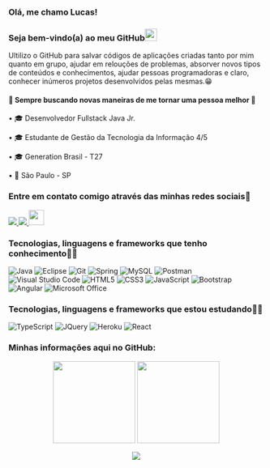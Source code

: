 
<!--
**LucasLM1/LucasLM1** is a ✨ _special_ ✨ repository because its `README.md` (this file) appears on your GitHub profile.

Here are some ideas to get you started:

- 🔭 I’m currently working on ...
- 🌱 I’m currently learning ...
- 👯 I’m looking to collaborate on ...
- 🤔 I’m looking for help with ...
- 💬 Ask me about ...
- 📫 How to reach me: ...
- 😄 Pronouns: ...
- ⚡ Fun fact: ...
-->

### Olá, me chamo Lucas!
### Seja bem-vindo(a) ao meu GitHub<img src="https://github.com/TheDudeThatCode/TheDudeThatCode/blob/master/Assets/Earth.gif" width="24px">

<!--Estou utilizando o GitHub com o intuito de salvar os códigos dos meus programas de maneira segura e também que possam estar ajudando novas pessoas no mundo da programação😁-->
Ultilizo o GitHub para salvar códigos de aplicações criadas tanto por mim quanto em grupo, ajudar em relouções de problemas, absorver novos tipos de conteúdos e conhecimentos, ajudar pessoas programadoras e claro, conhecer inúmeros projetos desenvolvidos pelas mesmas.😁


#### 🔰 Sempre buscando novas maneiras de me tornar uma pessoa melhor 🔰
• 🎓 Desenvolvedor Fullstack Java Jr. 

• 🎓 Estudante de Gestão da Tecnologia da Informação 4/5

• 🎓 Generation Brasil - T27

• 📍 São Paulo - SP

### Entre em contato comigo através das minhas redes sociais📲
<div>
<a href="https://www.instagram.com/lucxs.lm_" alt="Instagram" target="_blank">
  <img src="https://img.shields.io/badge/-Instagram-DF0174?style=for-the-badge&labelColor=DF0174&logo=instagram&logoColor=white&link=https://www.instagram.com/lucxs.lm_">
</a>

<a href="https://www.linkedin.com/in/lucas-souza-607776215/" alt= "LinkedIN" target= "_blank">
 <img src="https://img.shields.io/badge/-LinkedIn-0077B5?style=for-the-badge&logo=linkedin&logoColor=white&link=https://www.linkedin.com/in/lucas-souza-607776215/">
</a>   <img src="https://cultofthepartyparrot.com/parrots/hd/laptop_parrot.gif" width="30" height="30"/>
</div>
  
<!--
<details>
  <summary> Minhas conquistas </summary>
   <img src="https://github-profile-trophy.vercel.app/?username=ryo-ma&theme=nord"/>     Negócio dos trofeus

</details>
-->

### Tecnologias, linguagens e frameworks que tenho conhecimento👩‍💻
<div>

  <img alt="Java" src="https://img.shields.io/badge/java-%23ED8B00.svg?style=for-the-badge&logo=java&logoColor=white"/>
  <img alt="Eclipse" src="https://img.shields.io/badge/Eclipse-FE7A16.svg?style=for-the-badge&logo=Eclipse&logoColor=white"/>
   <img alt="Git" src="https://img.shields.io/badge/git-%23F05033.svg?style=for-the-badge&logo=git&logoColor=white"/>
  <img alt="Spring" src="https://img.shields.io/badge/spring-%236DB33F.svg?style=for-the-badge&logo=spring&logoColor=white"/>
  <img alt="MySQL" src="https://img.shields.io/badge/MySQL-00000F?style=for-the-badge&logo=mysql&logoColor=white"/>
  <img alt="Postman" src="https://img.shields.io/badge/Postman-FF6C37?style=for-the-badge&logo=postman&logoColor=red"/> 
  <img alt="Visual Studio Code" src="https://img.shields.io/badge/VisualStudioCode-0078d7.svg?style=for-the-badge&logo=visual-studio-code&logoColor=white"/>
  <img alt="HTML5" src="https://img.shields.io/badge/HTML5-E34F26?style=for-the-badge&logo=html5&logoColor=white"/>
  <img alt="CSS3" src="https://img.shields.io/badge/CSS3-1572B6?style=for-the-badge&logo=css3&logoColor=white"/>
  <img alt="JavaScript" src="https://img.shields.io/badge/JavaScript-F7DF1E?style=for-the-badge&logo=javascript&logoColor=black"/>
  <img alt ="Bootstrap" src ="https://img.shields.io/badge/Bootstrap-563D7C?style=for-the-badge&logo=bootstrap&logoColor=white"/>
  <img alt="Angular" src="https://img.shields.io/badge/angular-%23DD0031.svg?style=for-the-badge&logo=angular&logoColor=white"/> 
  <img alt="Microsoft Office" src="https://img.shields.io/badge/Microsoft_Office-D83B01?style=for-the-badge&logo=microsoft-office&logoColor=white" />
   
</div>
 
 ### Tecnologias, linguagens e frameworks que estou estudando👩‍💻
 <div>
  <img alt="TypeScript" src="https://img.shields.io/badge/typescript-%23007ACC.svg?style=for-the-badge&logo=typescript&logoColor=white"/>
  <img alt ="JQuery" src ="https://img.shields.io/badge/jQuery-0769AD?style=for-the-badge&logo=jquery&logoColor=white"/>
  <img alt="Heroku" src="https://img.shields.io/badge/Heroku-430098?style=for-the-badge&logo=heroku&logoColor=white"/>
  <img alt="React" src="https://img.shields.io/badge/react-%2320232a.svg?style=for-the-badge&logo=react&logoColor=%2361DAFB"/>
  
  <!--<img alt ="NodeJS" src ="https://img.shields.io/badge/Node.js-43853D?style=for-the-badge&logo=node.js&logoColor=white"/>
 <img alt="Docker" src="https://img.shields.io/badge/docker-%230db7ed.svg?style=for-the-badge&logo=docker&logoColor=white"/>
 <img alt="PostgreeSQL" src ="https://img.shields.io/badge/PostgreeSQL-%23316192.svg?style=for-the-badge&logo=postgresql&logoColor=white"/-->
 </div>
      
### Minhas informações aqui no GitHub:
<div align = "center">
<a href="https://github.com/LucasLM1">
  <img height="162px" src="https://github-readme-stats.vercel.app/api?username=LucasLM1&count_private=true&include_all_commits=true&show_icons=true&hide_border=true&border_radius=15&line_height=24&&title_color=020024&text_color=ffffff&icon_color=020024&bg_color=4,4169E1,C71585,00008B" /></a>  <!-- do primeiro para o ultimo -->
<a href="https://github.com/LucasLM1">
  <img height="162px" src="https://github-readme-stats.vercel.app/api/top-langs/?username=LucasLM1&langs_count=6&layout=compact&hide_border=true&border_radius=15&line_height=24&card_width=380&title_color=020024&text_color=ffffff&bg_color=1,00008B,C71585,4169E1" /></a>                   <!-- do ultimo para o primeiro -->

</div>

<p align="center">
<a href="https://github.com/LucasLM1/">
  <img src="http://github-readme-streak-stats.herokuapp.com?user=LucasLM1&theme=blueberry&hide_border=true&background=355C7D00&stroke=4169E1&dates=4169E1" /></a>

<!--
![Anurag's GitHub stats](https://github-readme-stats.vercel.app/api?username=LucasLM1&theme=tokyonight&show_icons=true)
[![Linguagens](https://github-readme-stats.vercel.app/api/top-langs/?username=LucasLM1&theme=tokyonight&layout=compact)](https://github.com/LucasLM1/github-readme-stats)
-->
 <!-- <img src="https://activity-graph.herokuapp.com/graph?username=LucasLM1&bg_color=0d1117&color=f90064&line=b83d62&point=583f79&area=true&hide_border=false" width="" height="251px" />
  &nbsp; &nbsp;-->
<!-- <p align="center">
  Quantidade de visitas no meu perfil 🕵 <br></p>
<p align="center"> 
   <img alingn="center" src="https://profile-counter.glitch.me/LucasLM1/count.svg" />
</p>
<p align="center">
Obrigado e volte sempre! 😄
</p> -->
<!-- ![Snake animation](https://github.com/LucasLM1/LucasLM1/blob/output/github-contribution-grid-snake.svg) -->
<!-- <img src="https://github.com/bigboss2021/Turma27-MySQL/blob/main/teste/jbuffum_0871_gameboy_final.0.gif" alt="Joguim Valmir" width="900"> -->
